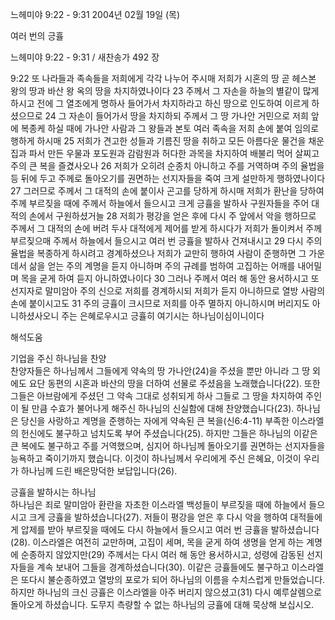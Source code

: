 느헤미야 9:22 - 9:31 
2004년 02월 19일 (목)

여러 번의 긍휼



느헤미야 9:22 - 9:31 / 새찬송가 492 장


9:22 또 나라들과 족속들을 저희에게 각각 나누어 주시매 저희가 시혼의 땅 곧 헤스본 왕의 땅과 바산 왕 옥의 땅을 차지하였나이다 23 주께서 그 자손을 하늘의 별같이 많게 하시고 전에 그 열조에게 명하사 들어가서 차지하라고 하신 땅으로 인도하여 이르게 하셨으므로 24 그 자손이 들어가서 땅을 차지하되 주께서 그 땅 가나안 거민으로 저희 앞에 복종케 하실 때에 가나안 사람과 그 왕들과 본토 여러 족속을 저희 손에 붙여 임의로 행하게 하시매 25 저희가 견고한 성들과 기름진 땅을 취하고 모든 아름다운 물건을 채운 집과 파서 만든 우물과 포도원과 감람원과 허다한 과목을 차지하여 배불리 먹어 살찌고 주의 큰 복을 즐겼사오나 26 저희가 오히려 순종치 아니하고 주를 거역하며 주의 율법을 등 뒤에 두고 주께로 돌아오기를 권면하는 선지자들을 죽여 크게 설만하게 행하였나이다 27 그러므로 주께서 그 대적의 손에 붙이사 곤고를 당하게 하시매 저희가 환난을 당하여 주께 부르짖을 때에 주께서 하늘에서 들으시고 크게 긍휼을 발하사 구원자들을 주어 대적의 손에서 구원하셨거늘 28 저희가 평강을 얻은 후에 다시 주 앞에서 악을 행하므로 주께서 그 대적의 손에 버려 두사 대적에게 제어를 받게 하시다가 저희가 돌이켜서 주께 부르짖으매 주께서 하늘에서 들으시고 여러 번 긍휼을 발하사 건져내시고 29 다시 주의 율법을 복종하게 하시려고 경계하셨으나 저희가 교만히 행하여 사람이 준행하면 그 가운데서 삶을 얻는 주의 계명을 듣지 아니하며 주의 규례를 범하여 고집하는 어깨를 내어밀며 목을 굳게 하여 듣지 아니하였나이다 30 그러나 주께서 여러 해 동안 용서하시고 또 선지자로 말미암아 주의 신으로 저희를 경계하시되 저희가 듣지 아니하므로 열방 사람의 손에 붙이시고도 31 주의 긍휼이 크시므로 저희를 아주 멸하지 아니하시며 버리지도 아니하셨사오니 주는 은혜로우시고 긍휼히 여기시는 하나님이심이니이다

해석도움





기업을 주신 하나님을 찬양  
찬양자들은 하나님께서 그들에게 약속의 땅 가나안(24)을 주셨을 뿐만 아니라 그 땅 외에도 요단 동편의 시혼과 바산의 땅을 더하여 선물로 주셨음을 노래했습니다(22). 또한 그들은 아브람에게 주셨던 그 약속 그대로 성취되게 하사 그들로 그 땅을 차지하여 주인이 될 만큼 수효가 불어나게 해주신 하나님의 신실함에 대해 찬양했습니다(23). 하나님은 당신을 사랑하고 계명을 준행하는 자에게 약속된 큰 복을(신6:4-11) 부족한 이스라엘의 헌신에도 불구하고 넘치도록 부어 주셨습니다(25). 하지만 그들은 하나님의 이같은 큰 복에도 불구하고 주를 거역했으며, 심지어 하나님께 돌아오기를 권면하는 선지자들을 능욕하고 죽이기까지 했습니다. 이것이 하나님께서 우리에게 주신 은혜요, 이것이 우리가 하나님께 드린 배은망덕한 보답입니다(26).   

긍휼을 발하시는 하나님  
하나님은 죄로 말미암아 환란을 자초한 이스라엘 백성들이 부르짖을 때에 하늘에서 들으시고 크게 긍휼을 발하셨습니다(27). 저들이 평강을 얻은 후 다시 악을 행하여 대적들에게 압제를 받아 부르짖을 때에도 다시 하늘에서 들으시고 여러 번 긍휼을 발하셨습니다(28). 이스라엘은 여전히 교만하며, 고집이 세며, 목을 굳게 하여 생명을 얻게 하는 계명에 순종하지 않았지만(29) 주께서는 다시 여러 해 동안 용서하시고, 성령에 감동된 선지자들을 계속 보내어 그들을 경계하셨습니다(30). 이같은 긍휼들에도 불구하고 이스라엘은 또다시 불순종하였고 열방의 포로가 되어 하나님의 이름을 수치스럽게 만들었습니다. 하지만 하나님의 크신 긍휼은 이스라엘을 아주 버리지 않으셨고(31) 다시 예루살렘으로 돌아오게 하셨습니다. 도무지 측량할 수 없는 하나님의 긍휼에 대해 묵상해 보십시오.